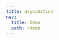 ```yaml
---
title: asyncAction
nav:
  title: Demo
  path: /demo
---
```


<code src="../examples/asyncAction.tsx"/></code>
